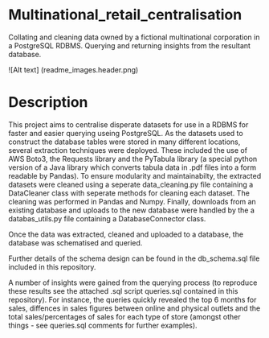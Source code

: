 # Multinational_retail_centralisation
Collating and cleaning data owned by a fictional multinational corporation in a PostgreSQL RDBMS. Querying and returning insights from the resultant database.

![Alt text] (readme_images.header.png)

# Description

This project aims to centralise disperate datasets for use in a RDBMS for faster and easier querying useing PostgreSQL. As the datasets used to construct the database tables were stored in many different locations, several extraction techniques were deployed. These included the use of AWS Boto3, the Requests library and the PyTabula library (a special python version of a Java library which converts tabula data in .pdf files into a form readable by Pandas). To ensure modularity and maintainabilty, the extracted datasets were cleaned using a seperate data_cleaning.py file containing a DataCleaner class with seperate methods for cleaning each dataset. The cleaning was performed in Pandas and Numpy. Finally, downloads from an existing database and uploads to the new database were handled by the a databas_utils.py file containing a DatabaseConnector class. 

Once the data was extracted, cleaned and uploaded to a database, the database was schematised and queried. 

Further details of the schema design can be found in the db_schema.sql file included in this repository. 

A number of insights were gained from the querying process (to reproduce these results see the attached .sql script queries.sql contained in this repository). For instance, the queries quickly revealed the top 6 months for sales, diffences in sales figures between online and physical outlets and the total sales/percentages of sales for each type of store (amongst other things - see queries.sql comments for further examples).